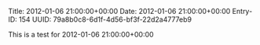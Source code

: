 Title: 2012-01-06 21:00:00+00:00
Date: 2012-01-06 21:00:00+00:00
Entry-ID: 154
UUID: 79a8b0c8-6d1f-4d56-bf3f-22d2a4777eb9

This is a test for 2012-01-06 21:00:00+00:00
